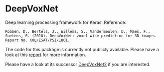 # DeepVoxNet
Deep learning processing framework for Keras. Reference:
```
Robben, D., Bertels, J., Willems, S., Vandermeulen, D., Maes, F., Suetens, P. (2018). DeepVoxNet: voxel‐wise prediction for 3D images. Report No. KUL/ESAT/PSI/1801.
```
The code for this package is currently not publicly available. Please have a look at this [report](https://lirias.kuleuven.be/retrieve/516811) for more information. 

Please have a look at its successor [DeepVoxNet2](https://github.com/JeroenBertels/deepvoxnet2) if you are interested.
